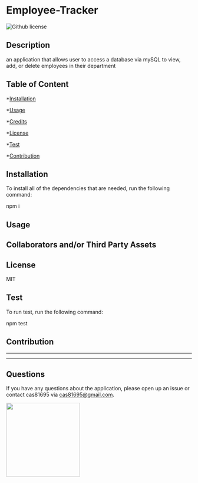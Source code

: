 # Employee-Tracker

![Github license](https://img.shields.io/badge/License-MIT-yellow.svg)

## Description

an application that allows user to access a database via mySQL to view, add, or delete employees in their department  

## Table of Content

*[Installation](#installation)

*[Usage](#usage)

*[Credits](#credits)

*[License](#license)

*[Test](#test)

*[Contribution](#contribution)

## Installation

To install all of the dependencies that are needed, run the following command:

npm i

## Usage



## Collaborators and/or Third Party Assets



## License

MIT

## Test

To run test, run the following command:

npm test

## Contribution



----------------------------------------------





-----------------------------------------------

## Questions

If you have any questions about the application, please open up an issue or contact cas81695 via cas81695@gmail.com.

<img src= "https://avatars1.githubusercontent.com/u/58318559?v=4" width ="200px" height="200px">